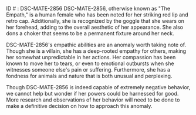 ID # : DSC-MATE-2856
DSC-MATE-2856, otherwise known as "The Empath," is a human female who has been noted for her striking red lip and retro cap. Additionally, she is recognized by the goggle that she wears on her forehead, adding to the overall aesthetic of her appearance. She also dons a choker that seems to be a permanent fixture around her neck.

DSC-MATE-2856's empathic abilities are an anomaly worth taking note of. Though she is a villain, she has a deep-rooted empathy for others, making her somewhat unpredictable in her actions. Her compassion has been known to move her to tears, or even to emotional outbursts when she witnesses someone else's pain or suffering. Furthermore, she has a fondness for animals and nature that is both unusual and perplexing.

Though DSC-MATE-2856 is indeed capable of extremely negative behavior, we cannot help but wonder if her powers could be harnessed for good. More research and observations of her behavior will need to be done to make a definitive decision on how to approach this anomaly.